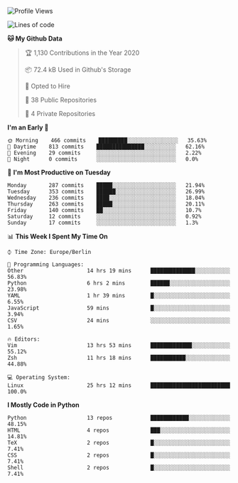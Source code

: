 <!--START_SECTION:waka-->
![Profile Views](http://img.shields.io/badge/Profile%20Views-12-blue)

![Lines of code](https://img.shields.io/badge/From%20Hello%20World%20I%27ve%20Written-8.2%20million%20lines%20of%20code-blue)

**🐱 My Github Data** 

> 🏆 1,130 Contributions in the Year 2020
 > 
> 📦 72.4 kB Used in Github's Storage 
 > 
> 💼 Opted to Hire
 > 
> 📜 38 Public Repositories
 > 
> 🔑 4 Private Repositories 

**I'm an Early 🐤** 

```text
🌞 Morning    466 commits    █████████░░░░░░░░░░░░░░░░   35.63% 
🌆 Daytime    813 commits    ███████████████░░░░░░░░░░   62.16% 
🌃 Evening    29 commits     ░░░░░░░░░░░░░░░░░░░░░░░░░   2.22% 
🌙 Night      0 commits      ░░░░░░░░░░░░░░░░░░░░░░░░░   0.0%

```
📅 **I'm Most Productive on Tuesday** 

```text
Monday       287 commits    █████░░░░░░░░░░░░░░░░░░░░   21.94% 
Tuesday      353 commits    ██████░░░░░░░░░░░░░░░░░░░   26.99% 
Wednesday    236 commits    ████░░░░░░░░░░░░░░░░░░░░░   18.04% 
Thursday     263 commits    █████░░░░░░░░░░░░░░░░░░░░   20.11% 
Friday       140 commits    ██░░░░░░░░░░░░░░░░░░░░░░░   10.7% 
Saturday     12 commits     ░░░░░░░░░░░░░░░░░░░░░░░░░   0.92% 
Sunday       17 commits     ░░░░░░░░░░░░░░░░░░░░░░░░░   1.3%

```


📊 **This Week I Spent My Time On** 

```text
⌚︎ Time Zone: Europe/Berlin

💬 Programming Languages: 
Other                    14 hrs 19 mins      ██████████████░░░░░░░░░░░   56.83% 
Python                   6 hrs 2 mins        ██████░░░░░░░░░░░░░░░░░░░   23.98% 
YAML                     1 hr 39 mins        █░░░░░░░░░░░░░░░░░░░░░░░░   6.55% 
JavaScript               59 mins             █░░░░░░░░░░░░░░░░░░░░░░░░   3.94% 
CSV                      24 mins             ░░░░░░░░░░░░░░░░░░░░░░░░░   1.65%

🔥 Editors: 
Vim                      13 hrs 53 mins      █████████████░░░░░░░░░░░░   55.12% 
Zsh                      11 hrs 18 mins      ███████████░░░░░░░░░░░░░░   44.88%

💻 Operating System: 
Linux                    25 hrs 12 mins      █████████████████████████   100.0%

```

**I Mostly Code in Python** 

```text
Python                   13 repos            ████████████░░░░░░░░░░░░░   48.15% 
HTML                     4 repos             ███░░░░░░░░░░░░░░░░░░░░░░   14.81% 
TeX                      2 repos             █░░░░░░░░░░░░░░░░░░░░░░░░   7.41% 
CSS                      2 repos             █░░░░░░░░░░░░░░░░░░░░░░░░   7.41% 
Shell                    2 repos             █░░░░░░░░░░░░░░░░░░░░░░░░   7.41%

```



<!--END_SECTION:waka-->
